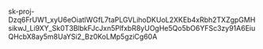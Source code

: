 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
